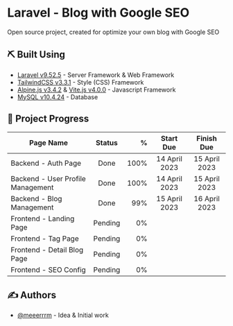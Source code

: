 
# Laravel - Blog with Google SEO

Open source project, created for optimize your own blog with Google SEO



## ⛏️ Built Using <a name = "built_using"></a>
- [Laravel v9.52.5](https://laravel.com/) - Server Framework & Web Framework
- [TailwindCSS v3.3.1](https://tailwindcss.com/) - Style (CSS) Framework
- [Alpine.js v3.4.2](https://alpinejs.dev/) & [Vite.js v4.0.0](https://vitejs.dev/) - Javascript Framework
- [MySQL v10.4.24](https://www.mysql.com/) - Database



## 📝 Project Progress <a name = "project_progress"></a>
| Page Name        | Status           | %  | Start Due | Finish Due |
| ---------------- |:----------------:| ------:|:----------------:|:----------------:|
| Backend - Auth Page | Done | 100% | 14 April 2023 | 15 April 2023 |
| Backend - User Profile Management | Done | 100% | 14 April 2023 | 15 April 2023 |
| Backend - Blog Management| Done | 99% | 15 April 2023 | 16 April 2023 |
| Frontend - Landing Page | Pending | 0% | | |
| Frontend - Tag Page | Pending | 0% | | |
| Frontend - Detail Blog Page | Pending | 0% | | |
| Frontend - SEO Config | Pending |  0%| | |

## ✍️ Authors <a name = "authors"></a>
- [@meeerrrm](https://github.com/meeerrrm) - Idea & Initial work


